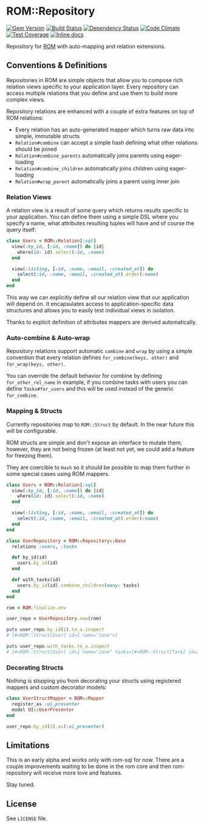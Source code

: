 [gem]: https://rubygems.org/gems/rom-repository
[travis]: https://travis-ci.org/rom-rb/rom-repository
[gemnasium]: https://gemnasium.com/rom-rb/rom-repository
[codeclimate]: https://codeclimate.com/github/rom-rb/rom-repository
[inchpages]: http://inch-ci.org/github/rom-rb/rom-repository

# ROM::Repository

[![Gem Version](https://badge.fury.io/rb/rom-repository.svg)][gem]
[![Build Status](https://travis-ci.org/rom-rb/rom-repository.svg?branch=master)][travis]
[![Dependency Status](https://gemnasium.com/rom-rb/rom-repository.png)][gemnasium]
[![Code Climate](https://codeclimate.com/github/rom-rb/rom-repository/badges/gpa.svg)][codeclimate]
[![Test Coverage](https://codeclimate.com/github/rom-rb/rom-repository/badges/coverage.svg)][codeclimate]
[![Inline docs](http://inch-ci.org/github/rom-rb/rom-repository.svg?branch=master)][inchpages]

Repository for [ROM](https://github.com/rom-rb/rom) with auto-mapping and relation
extensions.

## Conventions & Definitions

Repositories in ROM are simple objects that allow you to compose rich relation
views specific to your application layer. Every repository can access multiple
relations that you define and use them to build more complex views.

Repository relations are enhanced with a couple of extra features on top of ROM
relations:

- Every relation has an auto-generated mapper which turns raw data into simple, immutable structs
- `Relation#combine` can accept a simple hash defining what other relations should be joined
- `Relation#combine_parents` automatically joins parents using eager-loading
- `Relation#combine_children` automatically joins children using eager-loading
- `Relation#wrap_parent` automatically joins a parent using inner join

### Relation Views

A relation view is a result of some query which returns results specific to your
application. You can define them using a simple DSL where you specify a name, what
attributes resulting tuples will have and of course the query itself:

``` ruby
class Users < ROM::Relation[:sql]
  view(:by_id, [:id, :name]) do |id|
    where(id: id).select(:id, :name)
  end

  view(:listing, [:id, :name, :email, :created_at]) do
    select(:id, :name, :email, :created_at).order(:name)
  end
end
```

This way we can explicitly define all our relation view that our application will
depend on. It encapsulates access to application-specific data structures and allows
you to easily test individual views in isolation.

Thanks to explicit definition of attributes mappers are derived automatically.

### Auto-combine & Auto-wrap

Repository relations support automatic `combine` and `wrap` by using a simple
convention that every relation defines `for_combine(keys, other)` and `for_wrap(keys, other)`.

You can override the default behavior for combine by defining `for_other_rel_name`
in example, if you combine tasks with users you can define `Tasks#for_users` and
this will be used instead of the generic `for_combine`.

### Mapping & Structs

Currently repositories map to `ROM::Struct` by default. In the near future this
will be configurable.

ROM structs are simple and don't expose an interface to mutate them; however, they
are not being frozen (at least not yet, we could add a feature for freezing them).

They are coercible to `Hash` so it should be possible to map them further in some
special cases using ROM mappers.

``` ruby
class Users < ROM::Relation[:sql]
  view(:by_id, [:id, :name]) do |id|
    where(id: id).select(:id, :name)
  end

  view(:listing, [:id, :name, :email, :created_at]) do
    select(:id, :name, :email, :created_at).order(:name)
  end
end

class UserRepository < ROM::Repository::Base
  relations :users, :tasks

  def by_id(id)
    users.by_id(id)
  end

  def with_tasks(id)
    users.by_id(id).combine_children(many: tasks)
  end
end

rom = ROM.finalize.env

user_repo = UserRepository.new(rom)

puts user_repo.by_id(1).to_a.inspect
# [#<ROM::Struct[User] id=1 name="Jane">]

puts user_repo.with_tasks.to_a.inspect
# [#<ROM::Struct[User] id=1 name="Jane" tasks=[#<ROM::Struct[Task] id=2 user_id=1 title="Jane Task">]>, #<ROM::Struct[User] id=2 name="Joe" tasks=[#<ROM::Struct[Task] id=1 user_id=2 title="Joe Task">]>]
```

### Decorating Structs

Nothing is stopping you from decorating your structs using registered mappers and
custom decorator models:

``` ruby
class UserStructMapper < ROM::Mapper
  register_as :ui_presenter
  model UI::UserPresenter
end

user_repo.by_id(1).as(:ui_presenter)
```

## Limitations

This is an early alpha and works only with rom-sql for now. There are a couple
improvements waiting to be done in the rom core and then rom-repository will receive
more love and features.

Stay tuned.

## License

See `LICENSE` file.
